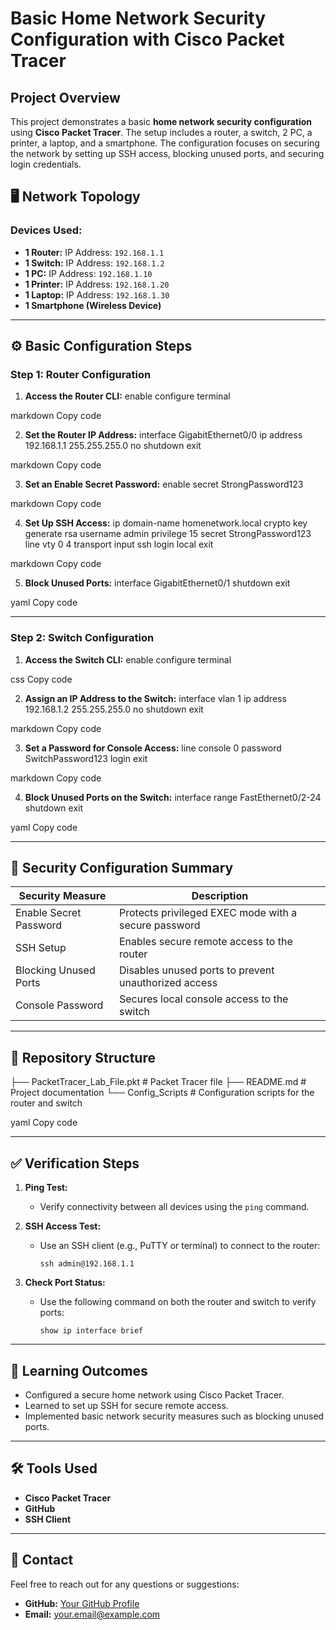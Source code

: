 # Basic Home Network Security Configuration with Cisco Packet Tracer

## Project Overview
This project demonstrates a basic **home network security configuration** using **Cisco Packet Tracer**. The setup includes a router, a switch, 2 PC, a printer, a laptop, and a smartphone. The configuration focuses on securing the network by setting up SSH access, blocking unused ports, and securing login credentials.


## 🖥️ Network Topology

### Devices Used:
- **1 Router:** IP Address: `192.168.1.1`
- **1 Switch:** IP Address: `192.168.1.2`
- **1 PC:** IP Address: `192.168.1.10`
- **1 Printer:** IP Address: `192.168.1.20`
- **1 Laptop:** IP Address: `192.168.1.30`
- **1 Smartphone (Wireless Device)**

---

## ⚙️ Basic Configuration Steps

### Step 1: Router Configuration

1. **Access the Router CLI:**
enable configure terminal

markdown
Copy code

2. **Set the Router IP Address:**
interface GigabitEthernet0/0 ip address 192.168.1.1 255.255.255.0 no shutdown exit

markdown
Copy code

3. **Set an Enable Secret Password:**
enable secret StrongPassword123

markdown
Copy code

4. **Set Up SSH Access:**
ip domain-name homenetwork.local crypto key generate rsa username admin privilege 15 secret StrongPassword123 line vty 0 4 transport input ssh login local exit

markdown
Copy code

5. **Block Unused Ports:**
interface GigabitEthernet0/1 shutdown exit

yaml
Copy code

---

### Step 2: Switch Configuration

1. **Access the Switch CLI:**
enable configure terminal

css
Copy code

2. **Assign an IP Address to the Switch:**
interface vlan 1 ip address 192.168.1.2 255.255.255.0 no shutdown exit

markdown
Copy code

3. **Set a Password for Console Access:**
line console 0 password SwitchPassword123 login exit

markdown
Copy code

4. **Block Unused Ports on the Switch:**
interface range FastEthernet0/2-24 shutdown exit

yaml
Copy code

---

## 🔐 Security Configuration Summary

| **Security Measure**         | **Description**                                      |
|------------------------------|------------------------------------------------------|
| Enable Secret Password        | Protects privileged EXEC mode with a secure password |
| SSH Setup                     | Enables secure remote access to the router          |
| Blocking Unused Ports         | Disables unused ports to prevent unauthorized access |
| Console Password              | Secures local console access to the switch          |

---

## 📂 Repository Structure

├── PacketTracer_Lab_File.pkt # Packet Tracer file ├── README.md # Project documentation └── Config_Scripts # Configuration scripts for the router and switch

yaml
Copy code

---

## ✅ Verification Steps

1. **Ping Test:**
   - Verify connectivity between all devices using the `ping` command.

2. **SSH Access Test:**
   - Use an SSH client (e.g., PuTTY or terminal) to connect to the router:
     ```
     ssh admin@192.168.1.1
     ```

3. **Check Port Status:**
   - Use the following command on both the router and switch to verify ports:
     ```
     show ip interface brief
     ```

---

## 📖 Learning Outcomes

- Configured a secure home network using Cisco Packet Tracer.
- Learned to set up SSH for secure remote access.
- Implemented basic network security measures such as blocking unused ports.

---

## 🛠️ Tools Used
- **Cisco Packet Tracer**
- **GitHub**
- **SSH Client**

---

## 📩 Contact
Feel free to reach out for any questions or suggestions:
- **GitHub:** [Your GitHub Profile](#)
- **Email:** your.email@example.com
